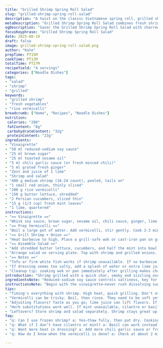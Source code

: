 ```yaml
---
title: "Grilled Shrimp Spring Roll Salad"
slug: "grilled-shrimp-spring-roll-salad"
description: "A twist on the classic Vietnamese spring roll, grilled shrimp tossed with crisp vegetables, vermicelli, and a bold sesame-soy dressing. Balanced with fresh mint and subtle heat from chili paste. No dairy, nuts, or eggs. Quick vermicelli soak, shrimp charred in a hot wok gives smoky aroma. Textures pop from crunchy cucumbers and soft noodles. Lime wedges for an acidic punch. Efficient, simple, with easy swaps and timing tips."
metaDescription: "Grilled Shrimp Spring Roll Salad combines fresh shrimp, crisp veggies, and a tangy sesame soy dressing for a vibrant twist on Vietnamese flavors."
ogDescription: "Savor the Grilled Shrimp Spring Roll Salad with charred shrimp, crunchy veggies, and zesty lime. A vibrant, healthy dish perfect for any meal."
focusKeyphrase: "Grilled Shrimp Spring Roll Salad"
date: 2025-08-19
draft: false
image: grilled-shrimp-spring-roll-salad.png
author: "Kate"
prepTime: PT15M
cookTime: PT12M
totalTime: PT27M
recipeYield: "4 servings"
categories: ["Noodle Dishes"]
tags:
- "salad"
- "shrimp"
- "grilled"
keywords:
- "grilled shrimp"
- "fresh vegetables"
- "rice vermicelli"
breadcrumb: ["Home", "Recipes", "Noodle Dishes"]
nutrition: 
 calories: "280"
 fatContent: "8g"
 carbohydrateContent: "32g"
 proteinContent: "23g"
ingredients:
- "Vinaigrette"
- "50 ml reduced-sodium soy sauce"
- "25 ml brown sugar"
- "25 ml toasted sesame oil"
- "5 ml chili garlic sauce (or fresh minced chili)"
- "5 ml grated fresh ginger"
- "Zest and juice of 1 lime"
- "Shrimp and salad"
- "400 g medium shrimp (16-24 count), peeled, tails on"
- "1 small red onion, thinly sliced"
- "200 g rice vermicelli"
- "150 g butter lettuce, shredded"
- "2 Persian cucumbers, sliced thin"
- "15 g (1/3 cup) fresh mint leaves"
- "1 lime, quartered"
instructions:
- "== Vinaigrette =="
- "Whisk soy sauce, brown sugar, sesame oil, chili sauce, ginger, lime zest, and juice in a large bowl. Sugar should dissolve fully. Set aside."
- "== Prep Vermicelli =="
- "Boil a large pot of water. Add vermicelli, stir gently. Cook 2-3 minutes until soft but still slightly chewy. Drain. Rinse under cold water to stop cooking; drain well. Toss immediately in half the vinaigrette to prevent sticking."
- "== Grill Shrimp + Onion =="
- "Heat barbecue to high. Place a grill-safe wok or cast-iron pan on grill. When smoky hot, toss shrimp and onion with 3 tbsp vinaigrette, coat well but not swimming. Spread in single layer. Grill, stirring occasionally, about 4-6 minutes until shrimp turn opaque, pink with grill marks. Onions soften and char. Shrimp should spring back when pressed, not feel rubbery. Remove promptly to avoid overcooking."
- "== Assemble Salad =="
- "Add shredded butter lettuce, cucumbers, and half the mint into bowl with vermicelli; toss gently with remaining vinaigrette. Taste and adjust acidity or heat; lime juice or chili if needed."
- "Arrange salad on serving plate. Top with shrimp and grilled onions. Scatter remaining mint leaves on top. Serve with lime wedges for squeezing."
- "== Notes =="
- "Tofu or firm white fish works if shrimp unavailable. If no barbecue, use high heat skillet or broiler; adjust time, watch closely. Vermicelli varies—don’t overcook; they should have bite, not mush."
- "If dressing seems too salty, add a splash of water or extra lime juice. Mint leaves can be swapped with cilantro, basil for different fragrance. Sesame oil is key; toasted variety adds nuttiness; don’t skip."
- "Cleanup tip: soaking wok or pan immediately after grilling makes char easier to remove."
introduction: "Shrimp grilled with a quick char, smoky and sizzling over intense heat. The vermicelli ready in minutes, tender yet firm, slippery on the tongue. Crunch of cucumber, sharp burst from red onion, cool freshness from mint. The sauce? Balanced acid and umami clash, sweetness cuts through, heat lingers lightly. This isn’t complicated—it's about timing, texture, and sharp attention. Grill the shrimp right; don’t crowd the pan or they steam and get rubbery. Vermicelli—don’t eyeball them soggy. Rinse them immediately after boiling. Toss in dressing warm but not hot, so noodles don’t turn mush. The salad? Serve it just after tossing so mint keeps its shine and fragrance, lime wedges make the difference. Twists on the classics keep meals interesting."
ingredientsNote: "Reduced-sodium soy sauce controls saltiness, key for balance here; substitute with tamari for gluten-intolerant. Brown sugar replaced 30% here with honey or maple syrup for deeper flavor but adjust carefully as these are sweeter. Toasted sesame oil packs depth, regular sesame oil lacks the toasty note needed. Sambal oelek swapped with chili garlic sauce in a smaller quantity; fresh minced chili is an alternative but mind the heat. Shrimp reduced to 400 g, adjusting ratio with noodles for better mouthfeel; smaller shrimp work well but cook faster—watch carefully. Butter lettuce replaced iceberg for softer leaf structure, more tender contrast with the crunch of cucumber. Persian cucumbers instead of Lebanese cucumbers because of availability and thinner skin. Mint increased slightly for a fresher burst. Lime zest in dressing critical for complexity, don’t skip. Onion sliced thin to avoid overwhelming texture and flavor."
instructionsNote: "Begin with the vinaigrette—never rush dissolving sugar in cold liquids. Resting it melds flavors. Vermicelli timing is crucial; overcook and it turns sticky, tough to fix. Rinse immediately—helps cool and stop cooking. Grilling shrimp is a sensory game—look for firm flesh that bounces back, color change from translucent grey to solid pinkish-white. Onions char nicely, adding bite and aroma, don’t let them blacken completely. Toss shrimp and onion with part of the vinaigrette before grilling so they caramelize but avoid drowning them; the sugars are enough to char nicely without burning. Assembly fast—lettuce can wilt if doused too early with dressing. Final garnish with mint last-minute to keep bright green color and fragrance. Lime wedges served, encourage guests to squeeze freshly; acids brighten and lift heavy textures. Swap components for allergies: nuts omitted, coconut aminos instead of soy for soy allergy but expect taste shift. Emphasize temperature control—grill should be hot but not smoky enough to burn. Tools: wok on grill for even heat, or cast iron pan."
tips:
- "Timing's everything with shrimp. High heat, quick grilling. Don't overcook—watch for opaque color and bounce back when pressed. Keep it hot but not burning. Onions char nicely, add bite but avoid blackening."
- "Vermicelli can be tricky. Boil, then rinse. They need to be soft yet firm. Stop cooking immediately with cold water. Toss warm with half the vinaigrette to prevent sticking."
- "Adjusting flavors? Taste as you go; lime juice can lift flavors. If dressing salty, splash of water or more lime juice. Don't drown the ingredients in vinaigrette too early; keep lettuce crisp."
- "Herb substitutions work well. If mint unavailable, cilantro or basil can switch easily for different aroma. Texture's key here; you want crunch from cucumbers not mush from over-wilted lettuce."
- "Leftovers? Store shrimp and salad separately. Shrimp stays great up to two days in the fridge. Salad could get soggy—keep dressing on the side until ready. Reheat shrimp nicely, not too long."
faq:
- "q: Can I use frozen shrimp? a: Yes—thaw fully, then pat dry. Cooking time may vary; always check color and texture. Don't cook from frozen, leads to rubbery texture."
- "q: What if I don’t have cilantro or mint? a: Basil can work instead. Different fragrance, fresh yet distinctive. Adjust quantities as needed to maintain freshness."
- "q: Want more heat in dressing? a: Add more chili garlic sauce or fresh minced chili. Spice it up carefully. Too much can overpower balance; be cautious."
- "q: How do I know when the vermicelli is done? a: Check at about 2 minutes, should feel soft yet firm. Rinse right away to stop cooking process, avoid mushy texture."

---
```


